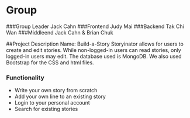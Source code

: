 Group
=====
###Group Leader
Jack Cahn
###Frontend
Judy Mai
###Backend
Tak Chi Wan
###Middleend 
Jack Cahn & Brian Chuk

##Project Description
Name: Build-a-Story
Storyinator allows for users to create and edit stories. While non-logged-in users can read stories, only logged-in users may edit. 
The database used is MongoDB. We also used Bootstrap for the CSS and html files. 

### Functionality
* Write your own story from scratch
* Add your own line to an existing story
* Login to your personal account
* Search for existing stories


